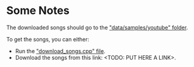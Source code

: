 # **Some Notes**

The downloaded songs should go to the ["data/samples/youtube" folder](/data/samples/youtube/).

To get the songs, you can either:
- Run the ["download_songs.cpp" file](download_songs.cpp).
- Download the songs from this link: <TODO: PUT HERE A LINK>.
